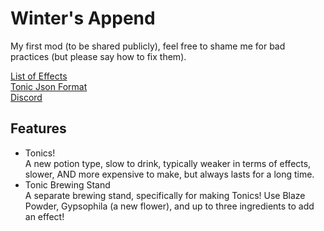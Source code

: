 # Winter's Append
My first mod (to be shared publicly), feel free to shame me for bad practices (but please say how to fix them).

[List of Effects](Docs/Effects.md)<br>
[Tonic Json Format](Docs/tonic_recipe.jsonc)<br>
[Discord](https://discord.gg/UgCpxTkY9n)
## Features
- Tonics!<br>
A new potion type, slow to drink, typically weaker in terms of effects, slower, AND more expensive to make, but always lasts for a long time.
- Tonic Brewing Stand<br>
A separate brewing stand, specifically for making Tonics! Use Blaze Powder, Gypsophila (a new flower), and up to three ingredients to add an effect!
